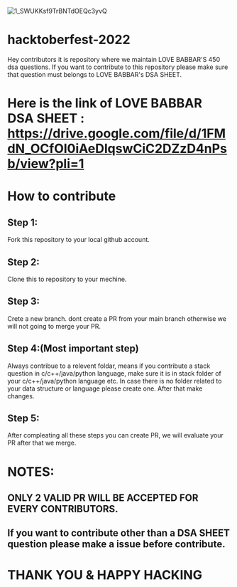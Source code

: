 ![1_SWUKKsf9TrBNTdOEQc3yvQ](https://user-images.githubusercontent.com/116738001/198194598-bc7cbb63-1f2a-433b-9286-cb017f9faf6f.png)


# hacktoberfest-2022

Hey contributors it is repository where we maintain LOVE BABBAR'S 450 dsa questions. If you want to contribute to this repository please make sure that question must belongs to LOVE BABBAR's DSA SHEET. 

# Here is the link of LOVE BABBAR DSA SHEET :  https://drive.google.com/file/d/1FMdN_OCfOI0iAeDlqswCiC2DZzD4nPsb/view?pli=1


# How to contribute

## Step 1:

Fork this repository to your local github account.

## Step 2:

Clone this to repository to your mechine.

## Step 3:

Crete a new branch. dont create a PR from your main branch otherwise we will not going to merge your PR.

## Step 4:(Most important step)

Always contribue to a relevent foldar, means if you contribute a stack question in c/c++/java/python language, make sure it is in stack folder of your c/c++/java/python language etc. In case there is no folder related to your data structure or language please create one. After that make changes.

## Step 5:

After compleating all these steps you can create PR, we will evaluate your PR after that we merge.

# NOTES:

## ONLY 2 VALID PR WILL BE ACCEPTED FOR EVERY CONTRIBUTORS.
## If you want to contribute other than a DSA SHEET question please make a issue before contribute.

# THANK YOU & HAPPY HACKING
